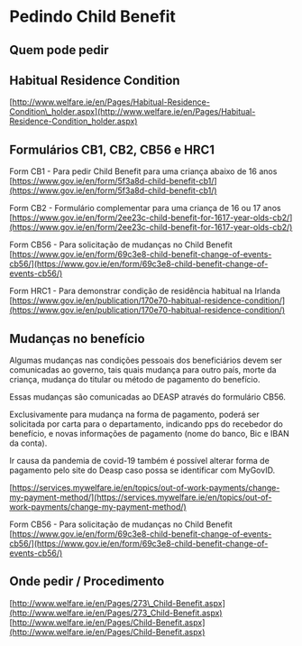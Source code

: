 # Pedindo Child Benefit

## Quem pode pedir

## Habitual Residence Condition

[http://www.welfare.ie/en/Pages/Habitual-Residence-Condition\_holder.aspx](http://www.welfare.ie/en/Pages/Habitual-Residence-Condition_holder.aspx)

## Formulários CB1, CB2, CB56 e HRC1

Form CB1 - Para pedir Child Benefit para uma criança abaixo de 16 anos [https://www.gov.ie/en/form/5f3a8d-child-benefit-cb1/](https://www.gov.ie/en/form/5f3a8d-child-benefit-cb1/)

Form CB2 - Formulário complementar para uma criança de 16 ou 17 anos [https://www.gov.ie/en/form/2ee23c-child-benefit-for-1617-year-olds-cb2/](https://www.gov.ie/en/form/2ee23c-child-benefit-for-1617-year-olds-cb2/)

Form CB56 - Para solicitação de mudanças no Child Benefit [https://www.gov.ie/en/form/69c3e8-child-benefit-change-of-events-cb56/](https://www.gov.ie/en/form/69c3e8-child-benefit-change-of-events-cb56/)

Form HRC1 - Para demonstrar condição de residência habitual na Irlanda [https://www.gov.ie/en/publication/170e70-habitual-residence-condition/](https://www.gov.ie/en/publication/170e70-habitual-residence-condition/)

## Mudanças no benefício

Algumas mudanças nas condições pessoais dos beneficiários devem ser comunicadas ao governo, tais quais mudança para outro país, morte da criança, mudança do titular ou método de pagamento do benefício.

Essas mudanças são comunicadas ao DEASP através do formulário CB56.

Exclusivamente para mudança na forma de pagamento, poderá ser solicitada por carta para o departamento, indicando pps do recebedor do benefício, e novas informações de pagamento (nome do banco, Bic e IBAN da conta).

Ir causa da pandemia de covid-19 também é possível alterar forma de pagamento pelo site do Deasp caso possa se identificar com MyGovID.

[https://services.mywelfare.ie/en/topics/out-of-work-payments/change-my-payment-method/](https://services.mywelfare.ie/en/topics/out-of-work-payments/change-my-payment-method/)

Form CB56 - Para solicitação de mudanças no Child Benefit [https://www.gov.ie/en/form/69c3e8-child-benefit-change-of-events-cb56/](https://www.gov.ie/en/form/69c3e8-child-benefit-change-of-events-cb56/)

## Onde pedir / Procedimento

[http://www.welfare.ie/en/Pages/273\_Child-Benefit.aspx](http://www.welfare.ie/en/Pages/273_Child-Benefit.aspx)  
[http://www.welfare.ie/en/Pages/Child-Benefit.aspx](http://www.welfare.ie/en/Pages/Child-Benefit.aspx)
